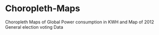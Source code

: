 # Choropleth-Maps
Choropleth Maps of Global Power consumption in KWH and Map of 2012 General election voting Data
